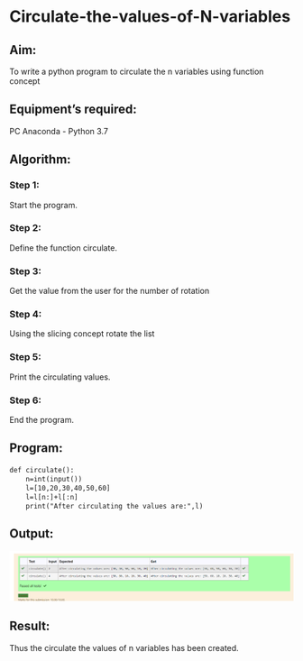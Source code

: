 # Circulate-the-values-of-N-variables
## Aim:
To write a python program to circulate the n variables using function concept
## Equipment’s required:
PC
Anaconda - Python 3.7
## Algorithm: 
### Step 1: 
Start the program.
### Step 2: 
Define the function circulate.
### Step 3: 
Get the value from the user for the number of rotation
### Step 4: 
Using the slicing concept rotate the list

### Step 5: 
Print the circulating values.
### Step 6: 
End the program.
## Program:
```
def circulate():
    n=int(input())
    l=[10,20,30,40,50,60]
    l=l[n:]+l[:n]
    print("After circulating the values are:",l)
```

## Output:
![gitlogo](javith.png)

## Result:
Thus the circulate the values of n variables has been created.
